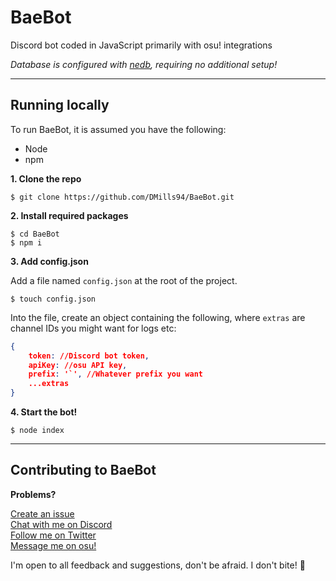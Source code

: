 # BaeBot

Discord bot coded in JavaScript primarily with osu! integrations

*Database is configured with [nedb](https://github.com/louischatriot/nedb), requiring no additional setup!*
___

## Running locally

To run BaeBot, it is assumed you have the following:
- Node
- npm

**1. Clone the repo**
```
$ git clone https://github.com/DMills94/BaeBot.git
```

**2. Install required packages**
```
$ cd BaeBot
$ npm i
```

**3. Add config.json**

Add a file named `config.json` at the root of the project.
```
$ touch config.json
```

Into the file, create an object containing the following, where `extras` are channel IDs you might want for logs etc:
```json
{
    token: //Discord bot token,
    apiKey: //osu API key,
    prefix: '`', //Whatever prefix you want
    ...extras
}
```

**4. Start the bot!**
```
$ node index
```

___

## Contributing to BaeBot

**Problems?**

[Create an issue](https://github.com/DMills94/BaeBot/issues)  
[Chat with me on Discord](https://discord.gg/KSKTFNa)  
[Follow me on Twitter](https://twitter.com/ohheyitsbae)  
[Message me on osu!](https://osu.ppy.sh/users/bae-)

I'm open to all feedback and suggestions, don't be afraid. I don't bite! 👿